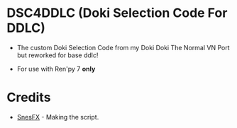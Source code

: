 # DSC4DDLC (Doki Selection Code For DDLC)
 
* The custom Doki Selection Code from my Doki Doki The Normal VN Port but reworked for base ddlc!

* For use with Ren'py 7 **only**

# Credits

* [SnesFX](https://twitter.com/snesfx) - Making the script.